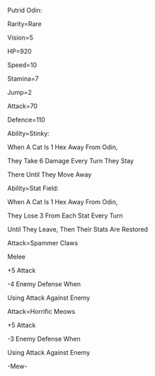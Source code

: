 Putrid Odin:

Rarity=Rare

Vision=5

HP=920

Speed=10

Stamina=7

Jump=2

Attack=70

Defence=110

Ability=Stinky:

When A Cat Is 1 Hex Away From Odin,

They Take 6 Damage Every Turn They Stay

There Until They Move Away

Ability=Stat Field:

When A Cat Is 1 Hex Away From Odin,

They Lose 3 From Each Stat Every Turn

Until They Leave, Then Their Stats Are Restored

Attack=Spammer Claws 

Melee

+5 Attack

-4 Enemy Defense When 

Using Attack Against Enemy

Attack=Horrific Meows

+5 Attack

-3 Enemy Defense When

Using Attack Against Enemy

-Mew-
